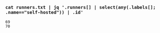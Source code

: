 ### `cat runners.txt | jq '.runners[] | select(any(.labels[]; .name=="self-hosted")) | .id'`
```console
69
70
```
